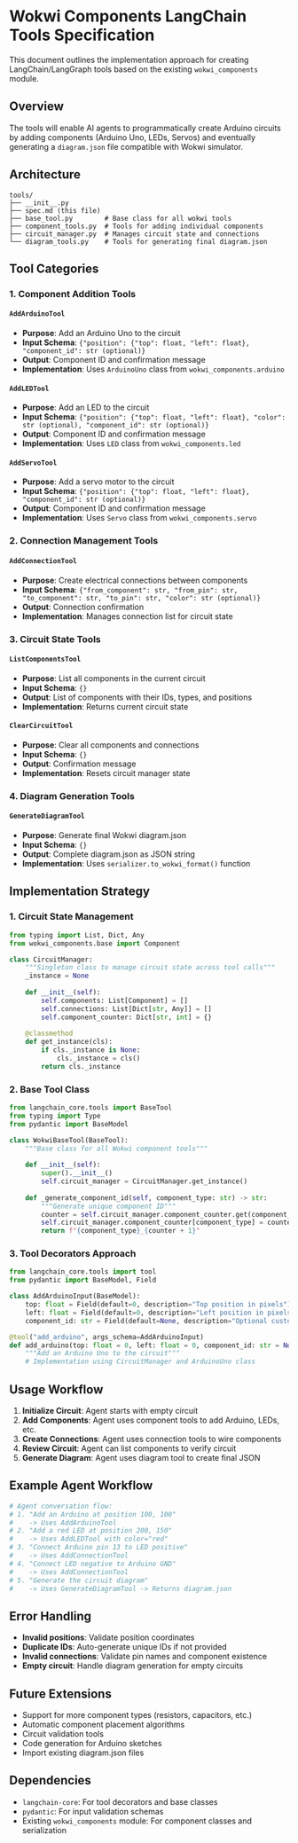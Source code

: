 # Wokwi Components LangChain Tools Specification

This document outlines the implementation approach for creating LangChain/LangGraph tools based on the existing `wokwi_components` module.

## Overview

The tools will enable AI agents to programmatically create Arduino circuits by adding components (Arduino Uno, LEDs, Servos) and eventually generating a `diagram.json` file compatible with Wokwi simulator.

## Architecture

```
tools/
├── __init__.py
├── spec.md (this file)
├── base_tool.py        # Base class for all wokwi tools
├── component_tools.py  # Tools for adding individual components
├── circuit_manager.py  # Manages circuit state and connections
└── diagram_tools.py    # Tools for generating final diagram.json
```

## Tool Categories

### 1. Component Addition Tools

#### `AddArduinoTool`
- **Purpose**: Add an Arduino Uno to the circuit
- **Input Schema**: `{"position": {"top": float, "left": float}, "component_id": str (optional)}`
- **Output**: Component ID and confirmation message
- **Implementation**: Uses `ArduinoUno` class from `wokwi_components.arduino`

#### `AddLEDTool`
- **Purpose**: Add an LED to the circuit
- **Input Schema**: `{"position": {"top": float, "left": float}, "color": str (optional), "component_id": str (optional)}`
- **Output**: Component ID and confirmation message
- **Implementation**: Uses `LED` class from `wokwi_components.led`

#### `AddServoTool`
- **Purpose**: Add a servo motor to the circuit
- **Input Schema**: `{"position": {"top": float, "left": float}, "component_id": str (optional)}`
- **Output**: Component ID and confirmation message
- **Implementation**: Uses `Servo` class from `wokwi_components.servo`

### 2. Connection Management Tools

#### `AddConnectionTool`
- **Purpose**: Create electrical connections between components
- **Input Schema**: `{"from_component": str, "from_pin": str, "to_component": str, "to_pin": str, "color": str (optional)}`
- **Output**: Connection confirmation
- **Implementation**: Manages connection list for circuit state

### 3. Circuit State Tools

#### `ListComponentsTool`
- **Purpose**: List all components in the current circuit
- **Input Schema**: `{}`
- **Output**: List of components with their IDs, types, and positions
- **Implementation**: Returns current circuit state

#### `ClearCircuitTool`
- **Purpose**: Clear all components and connections
- **Input Schema**: `{}`
- **Output**: Confirmation message
- **Implementation**: Resets circuit manager state

### 4. Diagram Generation Tools

#### `GenerateDiagramTool`
- **Purpose**: Generate final Wokwi diagram.json
- **Input Schema**: `{}`
- **Output**: Complete diagram.json as JSON string
- **Implementation**: Uses `serializer.to_wokwi_format()` function

## Implementation Strategy

### 1. Circuit State Management

```python
from typing import List, Dict, Any
from wokwi_components.base import Component

class CircuitManager:
    """Singleton class to manage circuit state across tool calls"""
    _instance = None
    
    def __init__(self):
        self.components: List[Component] = []
        self.connections: List[Dict[str, Any]] = []
        self.component_counter: Dict[str, int] = {}
    
    @classmethod
    def get_instance(cls):
        if cls._instance is None:
            cls._instance = cls()
        return cls._instance
```

### 2. Base Tool Class

```python
from langchain_core.tools import BaseTool
from typing import Type
from pydantic import BaseModel

class WokwiBaseTool(BaseTool):
    """Base class for all Wokwi component tools"""
    
    def __init__(self):
        super().__init__()
        self.circuit_manager = CircuitManager.get_instance()
    
    def _generate_component_id(self, component_type: str) -> str:
        """Generate unique component ID"""
        counter = self.circuit_manager.component_counter.get(component_type, 0)
        self.circuit_manager.component_counter[component_type] = counter + 1
        return f"{component_type}_{counter + 1}"
```

### 3. Tool Decorators Approach

```python
from langchain_core.tools import tool
from pydantic import BaseModel, Field

class AddArduinoInput(BaseModel):
    top: float = Field(default=0, description="Top position in pixels")
    left: float = Field(default=0, description="Left position in pixels")
    component_id: str = Field(default=None, description="Optional custom component ID")

@tool("add_arduino", args_schema=AddArduinoInput)
def add_arduino(top: float = 0, left: float = 0, component_id: str = None) -> str:
    """Add an Arduino Uno to the circuit"""
    # Implementation using CircuitManager and ArduinoUno class
```

## Usage Workflow

1. **Initialize Circuit**: Agent starts with empty circuit
2. **Add Components**: Agent uses component tools to add Arduino, LEDs, etc.
3. **Create Connections**: Agent uses connection tools to wire components
4. **Review Circuit**: Agent can list components to verify circuit
5. **Generate Diagram**: Agent uses diagram tool to create final JSON

## Example Agent Workflow

```python
# Agent conversation flow:
# 1. "Add an Arduino at position 100, 100"
#    -> Uses AddArduinoTool
# 2. "Add a red LED at position 200, 150"  
#    -> Uses AddLEDTool with color="red"
# 3. "Connect Arduino pin 13 to LED positive"
#    -> Uses AddConnectionTool
# 4. "Connect LED negative to Arduino GND"
#    -> Uses AddConnectionTool  
# 5. "Generate the circuit diagram"
#    -> Uses GenerateDiagramTool -> Returns diagram.json
```

## Error Handling

- **Invalid positions**: Validate position coordinates
- **Duplicate IDs**: Auto-generate unique IDs if not provided
- **Invalid connections**: Validate pin names and component existence
- **Empty circuit**: Handle diagram generation for empty circuits

## Future Extensions

- Support for more component types (resistors, capacitors, etc.)
- Automatic component placement algorithms
- Circuit validation tools
- Code generation for Arduino sketches
- Import existing diagram.json files

## Dependencies

- `langchain-core`: For tool decorators and base classes
- `pydantic`: For input validation schemas
- Existing `wokwi_components` module: For component classes and serialization